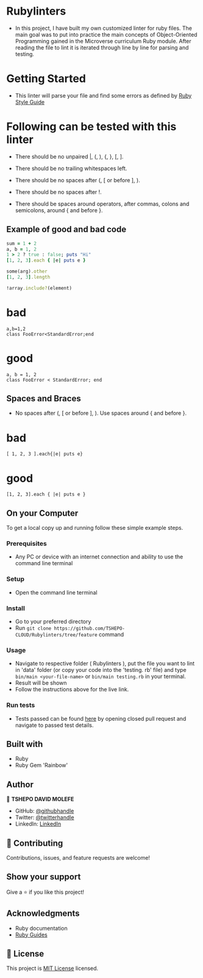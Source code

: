 # Rubylinters

- In this project, I have built my own customized linter for ruby files. The
  main goal was to put into practice the main concepts of Object-Oriented
  Programming gained in the Microverse curriculum Ruby module. After reading the
  file to lint it is iterated through line by line for parsing and testing.


# Getting Started

- This linter will parse your file and find some errors as defined by
  [Ruby Style Guide](https://github.com/github/rubocop-github/blob/master/STYLEGUIDE.md)

# Following can be tested with this linter

- There should be no unpaired |, (, ), {, }, [, ].

- There should be no trailing whitespaces left.

- There should be no spaces after (, [ or before ], ).

- There should be no spaces after !.

- There should be spaces around operators, after commas, colons and semicolons,
  around { and before }.



## Example of good and bad code

```ruby
sum = 1 + 2
a, b = 1, 2
1 > 2 ? true : false; puts "Hi"
[1, 2, 3].each { |e| puts e }
```

```ruby
some(arg).other
[1, 2, 3].length
```

```ruby
!array.include?(element)
```



# bad
```sum=1+2
a,b=1,2
class FooError<StandardError;end
```

# good

```sum = 1 + 2
a, b = 1, 2
class FooError < StandardError; end
```

## Spaces and Braces

- No spaces after (, [ or before ], ). Use spaces around { and before }.

# bad
```some( arg ).other
[ 1, 2, 3 ].each{|e| puts e}
```

# good
```some(arg).other
[1, 2, 3].each { |e| puts e }
```


## On your Computer

To get a local copy up and running follow these simple example steps.

### Prerequisites

- Any PC or device with an internet connection and ability to use the command
  line terminal

### Setup

- Open the command line terminal

### Install

- Go to your preferred directory
- Run `git clone https://github.com/TSHEPO-CLOUD/Rubylinters/tree/feature` command

### Usage

- Navigate to respective folder ( Rubylinters ), put the file you want to lint
  in 'data' folder (or copy your code into the 'testing. rb' file) and type
  `bin/main <your-file-name>` or `bin/main testing.rb` in your terminal.
- Result will be shown
- Follow the instructions above for the live link.

### Run tests

- Tests passed can be found
  [here]() by opening closed pull
  request and navigate to passed test details.

## Built with

- Ruby
- Ruby Gem 'Rainbow'

## Author

👤 **TSHEPO DAVID MOLEFE**

- GitHub: [@githubhandle](https://github.com/TSHEPO-CLOUD)
- Twitter: [@twitterhandle](https://twitter.com/tshepomolefem)
- LinkedIn: [LinkedIn](https://www.linkedin.com/in/tshepo-molefe-8153313b)

## 🤝 Contributing

Contributions, issues, and feature requests are welcome!

## Show your support

Give a ⭐️ if you like this project!

## Acknowledgments

- Ruby documentation
- [Ruby Guides](https://www.rubyguides.com/)

## 📝 License

This project is [MIT License](./LICENSE) licensed.
